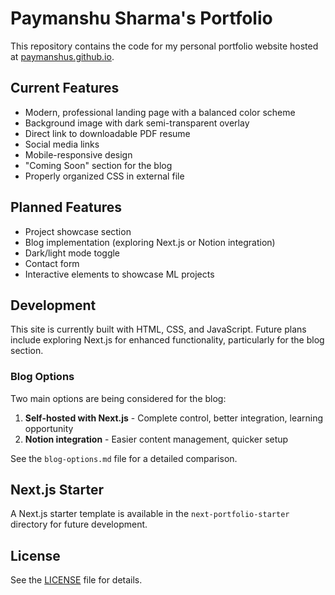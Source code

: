 # Paymanshu Sharma's Portfolio

This repository contains the code for my personal portfolio website hosted at [paymanshus.github.io](https://paymanshus.github.io).

## Current Features
- Modern, professional landing page with a balanced color scheme
- Background image with dark semi-transparent overlay
- Direct link to downloadable PDF resume
- Social media links
- Mobile-responsive design
- "Coming Soon" section for the blog
- Properly organized CSS in external file

## Planned Features
- Project showcase section
- Blog implementation (exploring Next.js or Notion integration)
- Dark/light mode toggle
- Contact form
- Interactive elements to showcase ML projects

## Development
This site is currently built with HTML, CSS, and JavaScript. Future plans include exploring Next.js for enhanced functionality, particularly for the blog section.

### Blog Options
Two main options are being considered for the blog:
1. **Self-hosted with Next.js** - Complete control, better integration, learning opportunity
2. **Notion integration** - Easier content management, quicker setup

See the `blog-options.md` file for a detailed comparison.

## Next.js Starter
A Next.js starter template is available in the `next-portfolio-starter` directory for future development.

## License
See the [LICENSE](LICENSE) file for details.